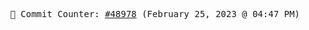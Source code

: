 <p align="center">
    <samp>
        📮 Commit Counter: <a href="https://github.com/Javascript-void0/Javascript-void0/commits/main">#48978</a> (February 25, 2023 @ 04:47 PM)
    </samp>
</p>